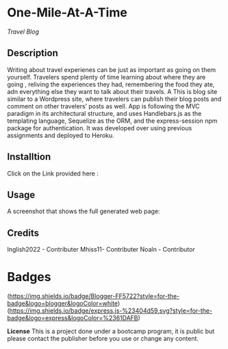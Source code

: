 # One-Mile-At-A-Time
*Travel Blog*

## Description
Writing about travel experienes can be just as important as going on them yourself. Travelers spend plenty of time learning about where they are going , reliving the experiences they had, remembering the food they ate, adn everything else they want to talk about their travels. A
This is blog site similar to a Wordpress site, where travelers can publish their blog posts and comment on other travelers’ posts as well. App is following the MVC paradigm in its architectural structure, and uses Handlebars.js as the templating language, Sequelize as the ORM, and the express-session npm package for authentication. It was developed over using previous assignments and deployed to Heroku.

## Installtion 
Click on the Link provided here : 



## Usage
A screenshot that shows the full generated web page:

## Credits 
Inglish2022 - Contributer 
Mhiss11- Contributer 
Noaln - Contributor 

# Badges
(https://img.shields.io/badge/Blogger-FF5722?style=for-the-badge&logo=blogger&logoColor=white)
(https://img.shields.io/badge/express.js-%23404d59.svg?style=for-the-badge&logo=express&logoColor=%2361DAFB)




**License**
This is a project done under a bootcamp program, it is public but please contact the publisher before you use or change any content.

